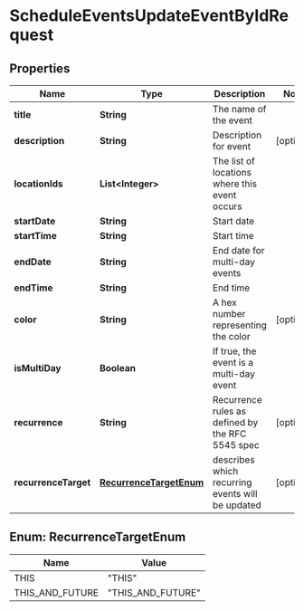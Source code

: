 

# ScheduleEventsUpdateEventByIdRequest


## Properties

| Name | Type | Description | Notes |
|------------ | ------------- | ------------- | -------------|
|**title** | **String** | The name of the event |  |
|**description** | **String** | Description for event |  [optional] |
|**locationIds** | **List&lt;Integer&gt;** | The list of locations where this event occurs |  |
|**startDate** | **String** | Start date |  |
|**startTime** | **String** | Start time |  |
|**endDate** | **String** | End date for multi-day events |  |
|**endTime** | **String** | End time |  |
|**color** | **String** | A hex number representing the color |  [optional] |
|**isMultiDay** | **Boolean** | If true, the event is a multi-day event |  |
|**recurrence** | **String** | Recurrence rules as defined by the RFC 5545 spec |  [optional] |
|**recurrenceTarget** | [**RecurrenceTargetEnum**](#RecurrenceTargetEnum) | describes which recurring events will be updated |  [optional] |



## Enum: RecurrenceTargetEnum

| Name | Value |
|---- | -----|
| THIS | &quot;THIS&quot; |
| THIS_AND_FUTURE | &quot;THIS_AND_FUTURE&quot; |



